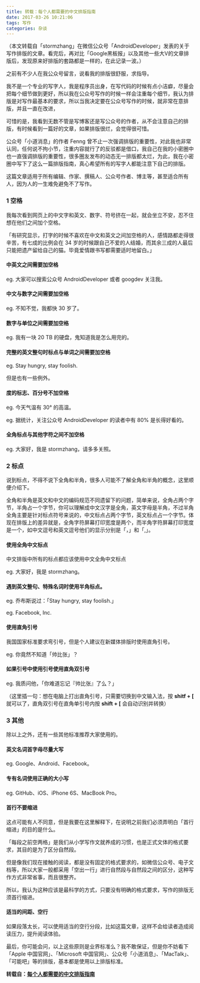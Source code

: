 ```yaml
---
title: 转载：每个人都需要的中文排版指南
date: 2017-03-26 10:21:06
tags: 写作
categories: 杂谈
---
```


（本文转载自「stormzhang」在微信公众号「AndroidDeveloper」发表的关于写作排版的文章。看完后，再对比「Google黑板报」以及其他一些大V的文章排版后，发现原来好排版的套路都是一样的，在此记录一波。）

<!--more-->

之前有不少人在我公众号留言，说看我的排版很舒服，求指导。

我不是一个专业的写字人，我是程序员出身，在写代码的时候有点小洁癖，尽量会把每个细节做到更好，所以我在公众号写作的时候一样会注重每个细节，我认为排版是对写作最基本的要求，所以当我决定要在公众号写作的时候，就非常在意排版，并且一直在改进，

可惜的是，我看到无数不管是写博客还是写公众号的作者，从不会注意自己的排版，有时候看到一篇好的文章，如果排版很烂，会觉得很可惜。

公众号「小道消息」的作者 Fenng 曾不止一次强调排版的重要性，对此我也非常认同，任何说不拘小节，注重内容就行了的反驳都是借口，我自己在我的小密圈中也一直强调排版的重要性，很多圈友发布的动态无一排版都太烂，为此，我在小密圈中写下了这么一篇排版指南，真心希望所有的写字人都能注意下自己的排版。

这篇文章适用于所有编辑、作家、撰稿人、公众号作者、博主等，甚至适合所有人，因为人的一生难免避免不了写作。



### 1 空格

我每次看到网页上的中文字和英文、数字、符号挤在一起，就会坐立不安，忍不住想在他们之间加个空格。

「有研究显示，打字的时候不喜欢在中文和英文之间加空格的人，感情路都走得很辛苦，有七成的比例会在 34 岁的时候跟自己不爱的人结婚，而其余三成的人最后只能把遗产留给自己的猫。毕竟爱情跟书写都需要适时地留白。」

#### 中英文之间需要加空格

eg. 大家可以搜索公众号 AndroidDeveloper 或者 googdev 关注我。

#### **中文与数字之间需要加空格**

eg. 不知不觉，我都快 30 岁了。

#### **数字与单位之间需要加空格**

eg. 我有一块 20 TB 的硬盘，鬼知道我是怎么用完的。

#### **完整的英文整句时标点与单词之间需要加空格**

eg. Stay hungry, stay foolish.

但是也有一些例外。

#### **度的标志、百分号不加空格**

eg. 今天气温有 30° 的高温。

eg. 据统计，关注公众号 AndroidDeveloper 的读者中有 80% 是长得好看的。

#### **全角标点与其他字符之间不加空格**

eg. 大家好，我是 stormzhang，请多多关照。



### 2 标点

说到标点，不得不说下全角和半角，很多人可能不了解全角和半角的概念，这里顺便介绍下。

全角和半角是英文和中文的编码规范不同遗留下的问题，简单来说，全角占两个字节，半角占一个字节，你可以理解成中文汉字是全角，英文字母是半角，不过半角全角主要是针对标点符号来说的，中文标点占两个字节，英文标点占一个字节。体现在排版上的差异就是，全角字符屏幕打印宽度是两个，而半角字符屏幕打印宽度是一个，如中文逗号和英文逗号他们的显示分别是「，」和「,」。

#### **使用全角中文标点**

中文排版中所有的标点都应该使用中文全角中文标点

eg. 大家好，我是 stormzhang。

#### **遇到英文整句、特殊名词时使用半角标点。**

eg. 乔布斯说过：「Stay hungry, stay foolish.」

eg. Facebook, Inc.

#### **使用直角引号**

我国国家标准要求弯引号，但是个人建议在新媒体排版时使用直角引号。

eg. 你竟然不知道「帅比张」？

#### **如果引号中使用引号使用直角双引号**

eg. 我质问他，「你难道忘记『帅比张』了么？」

（这里插一句：想在电脑上打出直角引号，只需要切换到中文输入法，按 **shitf + [** 就可以了，直角双引号在直角单引号内按 **shift + [** 会自动识别并转换）



### 3 其他

除以上之外，还有一些其他标准推荐大家使用的。

#### **英文名词首字母尽量大写**

eg. Google、Android、Facebook。

#### **专有名词使用正确的大小写**

eg. GitHub、iOS、iPhone 6S、MacBook Pro。

#### **首行不要缩进**

这点可能有人不同意，但是我要在这里解释下，在说明之前我们必须弄明白「首行缩进」的目的是什么。

「每段之前空两格」是我们从小学写作文就养成的习惯，也是正式文体的格式要求，其目的是为了区分自然段。

但是像我们现在接触的阅读，都是没有固定的格式要求的，如微信公众号、电子文档等，所以大家一般都采用「空出一行」进行自然段与自然段之间的区分，这种写作方式非常省事，而且很整齐。

所以，我认为这种应该是最科学的方式，只要没有明确的格式要求，写作的排版无须首行缩进。

#### **适当的间距、空行**

如果段落太长，可以使用适当的空行分段，比如这篇文章，这样不会给读者造成阅读压力，提升阅读体验。

最后，你可能会问，以上这些原则是业界标准么？我不敢保证，但是你不妨看下 「Apple 中国官网」、「Microsoft 中国官网」、公众号「小道消息」、「MacTalk」、「可能吧」等的排版，基本都是使用以上排版标准。



**转载自：[每个人都需要的中文排版指南](http://mp.weixin.qq.com/s/k5DAmYtMrdSlK1jHsW-hrg)**












